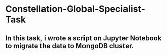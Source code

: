 # Constellation-Global-Specialist-Task

## In this task, i wrote a script on Jupyter Notebook to migrate the data to MongoDB cluster.
